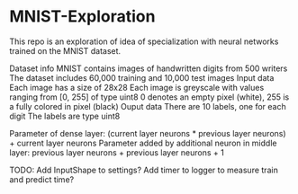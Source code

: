 # MNIST-Exploration
This repo is an exploration of idea of specialization with neural networks trained on the MNIST dataset.

Dataset info
    MNIST contains images of handwritten digits from 500 writers
    The dataset includes 60,000 training and 10,000 test images
    Input data
        Each image has a size of 28x28
        Each image is greyscale with values ranging from [0, 255] of type uint8
        0 denotes an empty pixel (white), 255 is a fully colored in pixel (black)
    Ouput data
        There are 10 labels, one for each digit
        The labels are type uint8

Parameter of dense layer: (current layer neurons * previous layer neurons) + current layer neurons
Parameter added by additional neuron in middle layer: previous layer neurons + previous layer neurons + 1

TODO:
    Add InputShape to settings?
    Add timer to logger to measure train and predict time?
